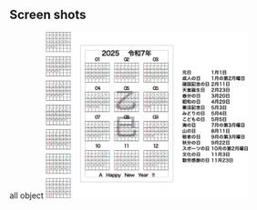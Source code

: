 ## Screen shots

all object
<img width="354" alt="スクリーンショット" src="https://github.com/8suzuran8/new_years_card_calendar/blob/6122ef6cb8d78cb95e14835011221f7ef7e24671/screenshot.png">

